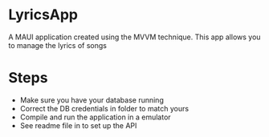 # LyricsApp
A MAUI application created using the MVVM technique. This app allows you to manage the lyrics of songs

# Steps
- Make sure you have your database running
- Correct the DB credentials in <LyricsAPI> folder to match yours
- Compile and run the application in a emulator
- See readme file in <LyricsAPI> to set up the API

